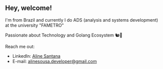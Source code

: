 ## Hey, welcome!  

I'm from Brazil and currently I do ADS (analysis and systems development) at the university "FAMETRO"
<p>Passionate about Technology and Golang Ecosystem 🐿️🔵</p>


Reach me out:
* LinkedIn: [Aline Santana](https://www.linkedin.com/in/aline-sousa-santana-131535256/)
* E-mail: alinesousa.developer@gmail.com
